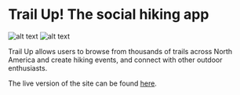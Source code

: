 # Trail Up! The social hiking app

![alt text](https://raw.githubusercontent.com/Benjaminpjacobs/trail-up/blob/master/screen_shots/TrailUpSS1.png)
![alt text](https://raw.githubusercontent.com/Benjaminpjacobs/trail-up/blob/master/screen_shots/TrailUpSS2.png)

Trail Up allows users to browse from thousands of trails across North America and create hiking events, and connect with other outdoor enthusiasts.

The live version of the site can be found [here](https://trail-up.herokuapp.com).
